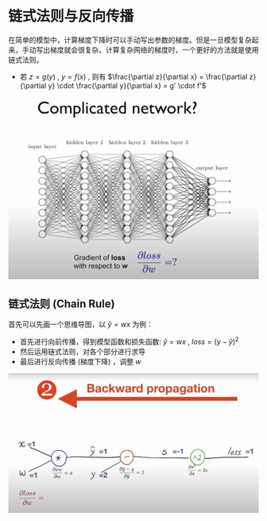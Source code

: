 # 链式法则与反向传播

在简单的模型中，计算梯度下降时可以手动写出参数的梯度。但是一旦模型复杂起来，手动写出梯度就会很复杂。计算复杂网络的梯度时，一个更好的方法就是使用链式法则。

- 若 $z = g(y)$ , $y = f(x)$ , 则有 $\frac{\partial z}{\partial x} = \frac{\partial z}{\partial y} \cdot \frac{\partial y}{\partial x} = g' \cdot f'$

![complicatedGrad](../Images/complicatedGrad.png)

## 链式法则 (Chain Rule)

首先可以先画一个思维导图，以 $\hat y = w x$ 为例：

- 首先进行向前传播，得到模型函数和损失函数: $\hat y = w x$ , $loss = {(y - \hat y)}^2$
- 然后运用链式法则，对各个部分进行求导
- 最后进行反向传播 (梯度下降) ，调整 $w$ 

![chainrule](../Images/chainrule.png)

